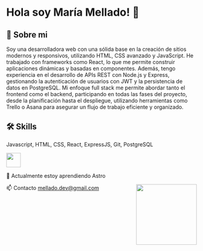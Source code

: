 
# Hola soy María Mellado! 👋

## 🚀 Sobre mi
Soy una desarrolladora web con una sólida base en la creación de sitios modernos y responsivos, utilizando HTML, CSS avanzado y JavaScript. He trabajado con frameworks como React, lo que me permite construir aplicaciones dinámicas y basadas en componentes. Además, tengo experiencia en el desarrollo de APIs REST con Node.js y Express, gestionando la autenticación de usuarios con JWT y la persistencia de datos en PostgreSQL. Mi enfoque full stack me permite abordar tanto el frontend como el backend, participando en todas las fases del proyecto, desde la planificación hasta el despliegue, utilizando herramientas como Trello o Asana para asegurar un flujo de trabajo eficiente y organizado.

## 🛠 Skills
Javascript, HTML, CSS, React, ExpressJS, Git, PostgreSQL

<img height="38px" src="https://skillicons.dev/icons?i=html,css,js,react,tailwind,postgres,nodejs,express,astro,bootstrap,git,github"/>

🧠 Actualmente estoy aprendiendo Astro

📫 Contacto
mellado.dev@gmail.com
<img align="right" height="160" width="160" src="https://gifdb.com/images/high/serious-purple-typing-cat-k07hmiokp97s2o3b.gif">
